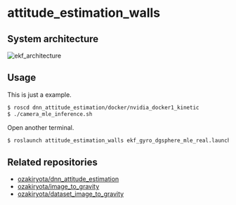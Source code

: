 # attitude_estimation_walls
## System architecture
![ekf_architecture](https://user-images.githubusercontent.com/37431972/108962123-a4c0e900-76bb-11eb-9a49-ad67c9b18563.png)
## Usage
This is just a example.
```bash
$ roscd dnn_attitude_estimation/docker/nvidia_docker1_kinetic
$ ./camera_mle_inference.sh
```
Open another terminal.
```bash
$ roslaunch attitude_estimation_walls ekf_gyro_dgsphere_mle_real.launch
```
## Related repositories
- [ozakiryota/dnn_attitude_estimation](https://github.com/ozakiryota/dnn_attitude_estimation)
- [ozakiryota/image_to_gravity](https://github.com/ozakiryota/image_to_gravity)
- [ozakiryota/dataset_image_to_gravity](https://github.com/ozakiryota/dataset_image_to_gravity)

